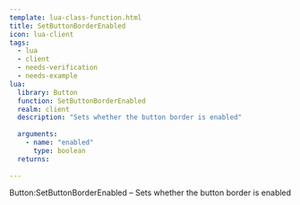 ```yaml
---
template: lua-class-function.html
title: SetButtonBorderEnabled
icon: lua-client
tags:
  - lua
  - client
  - needs-verification
  - needs-example
lua:
  library: Button
  function: SetButtonBorderEnabled
  realm: client
  description: "Sets whether the button border is enabled"
  
  arguments:
    - name: "enabled"
      type: boolean
  returns:
    
---
```


<div class="lua__search__keywords">
Button:SetButtonBorderEnabled &#x2013; Sets whether the button border is enabled
</div>
